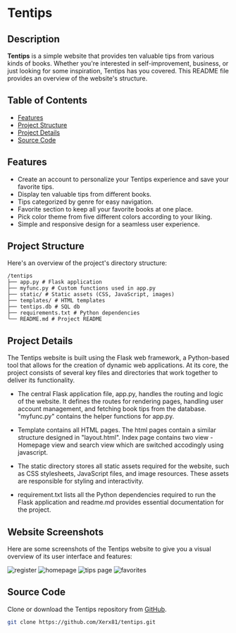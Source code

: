 # Tentips

## Description

**Tentips** is a simple website that provides ten valuable tips from various kinds of books. Whether you're interested in self-improvement, business, or just looking for some inspiration, Tentips has you covered. This README file provides an overview of the website's structure.

## Table of Contents

- [Features](#features)
- [Project Structure](#project-structure)
- [Project Details](#project-details)
- [Source Code](#source-code)

## Features

- Create an account to personalize your Tentips experience and save your favorite tips.
- Display ten valuable tips from different books.
- Tips categorized by genre for easy navigation.
- Favorite section to keep all your favorite books at one place.
- Pick color theme from five different colors according to your liking.
- Simple and responsive design for a seamless user experience.

## Project Structure

Here's an overview of the project's directory structure:

```
/tentips
├── app.py # Flask application
├── myfunc.py # Custom functions used in app.py
├── static/ # Static assets (CSS, JavaScript, images)
├── templates/ # HTML templates
├── tentips.db # SQL db 
├── requirements.txt # Python dependencies
└── README.md # Project README
```

## Project Details

The Tentips website is built using the Flask web framework, a Python-based tool that allows for the creation of dynamic web applications. At its core, the project consists of several key files and directories that work together to deliver its functionality.

- The central Flask application file, app.py, handles the routing and logic of the website. It defines the routes for rendering pages, handling user account management, and fetching book tips from the database. "myfunc.py" contains the helper functions for app.py.

- Template contains all HTML pages. The html pages contain a similar structure designed in "layout.html". Index page contains two view - Homepage view and search view which are switched accodingly using javascript.

- The static directory stores all static assets required for the website, such as CSS stylesheets, JavaScript files, and image resources. These assets are responsible for styling and interactivity.

- requirement.txt  lists all the Python dependencies required to run the Flask application and readme.md provides essential documentation for the project.

## Website Screenshots

Here are some screenshots of the Tentips website to give you a visual overview of its user interface and features:

![register](https://github.com/user-attachments/assets/3a91c2ff-5556-4590-9a21-231bb9c05834)
![homepage](https://github.com/user-attachments/assets/074b7131-8ba0-4b7f-9caa-3d5f779a0d1b)
![tips page](https://github.com/user-attachments/assets/19ebae3b-fe44-4d4c-b8ba-78cb8228569c)
![favorites](https://github.com/user-attachments/assets/1ceb9c43-dfd2-4231-b6ff-eb5a523571f2)

## Source Code

 Clone or download the Tentips repository from [GitHub](https://github.com/Xerx81/tentips).

   ```bash
   git clone https://github.com/Xerx81/tentips.git
